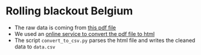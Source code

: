 # Rolling blackout Belgium

- The raw data is coming from [this pdf file](https://docs.google.com/file/d/0B6xwmzsHL_Y-UWN1cDhVR29JSzQ/edit)
- We used an [online service to convert the pdf file to html](http://www.htmlpublish.com/convert-pdf-to-html/)
- The script `convert_to_csv.py` parses the html file and writes the cleaned data to `data.csv`
